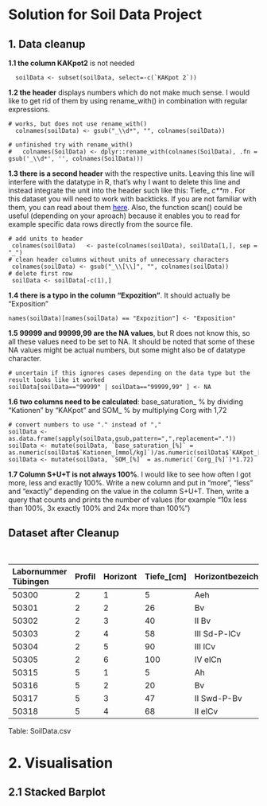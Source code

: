 # Solution for Soil Data Project

## 1. Data cleanup

**1.1 the column KAKpot2** is not needed

      soilData <- subset(soilData, select=-c(`KAKpot 2`))

**1.2 the header** displays numbers which do not make much sense. I
would like to get rid of them by using rename\_with() in combination
with regular expressions.

    # works, but does not use rename_with()
      colnames(soilData) <- gsub("_\\d*", "", colnames(soilData))

    # unfinished try with rename_with()
    #   colnames(SoilData) <- dplyr::rename_with(colnames(SoilData), .fn = gsub('_\\d*', '', colnames(SoilData)))

**1.3 there is a second header** with the respective units. Leaving this
line will interfere with the datatype in R, that’s why I want to delete
this line and instead integrate the unit into the header such like this:
Tiefe\_
*c**m*
. For this dataset you will need to work with backticks. If you are not
familiar with them, you can read about them
[<span style="color:blue">here</span>](https://jhudatascience.org/intro_to_r/resources/quotes_vs_backticks.html).
Also, the function scan() could be useful (depending on your aproach)
because it enables you to read for example specific data rows directly
from the source file.

    # add units to header 
     colnames(soilData)   <- paste(colnames(soilData), soilData[1,], sep = "_")
    # clean header columns without units of unnecessary characters
     colnames(soilData) <- gsub("_\\[\\]", "", colnames(soilData))
    # delete first row
     soilData <- soilData[-c(1),]

**1.4 there is a typo in the column “Expozition”**. It should actually
be “Exposition”

    names(soilData)[names(soilData) == "Expozition"] <- "Exposition"

**1.5 99999 and 99999,99 are the NA values**, but R does not know this,
so all these values need to be set to NA. It should be noted that some
of these NA values might be actual numbers, but some might also be of
datatype character.

    # uncertain if this ignores cases depending on the data type but the result looks like it worked
    soilData[soilData=="99999" | soilData=="99999,99" ] <- NA

**1.6 two columns need to be calculated**: base\_saturation\_
%
by dividing “Kationen” by “KAKpot” and SOM\_
%
by multiplying Corg with 1,72

    # convert numbers to use "." instead of ","
    soilData <- as.data.frame(sapply(soilData,gsub,pattern=",",replacement="."))
    soilData <- mutate(soilData, `base_saturation_[%]` = as.numeric(soilData$`Kationen_[mmol/kg]`)/as.numeric(soilData$`KAKpot_[mmol/kg]`))
    soilData <- mutate(soilData, `SOM_[%]` = as.numeric(`Corg_[%]`)*1.72)

**1.7 Column S+U+T is not always 100%**. I would like to see how often I
got more, less and exactly 100%. Write a new column and put in “more”,
“less” and “exactly” depending on the value in the column S+U+T. Then,
write a query that counts and prints the number of values (for example
“10x less than 100%, 3x exactly 100% and 24x more than 100%”)

## Dataset after Cleanup

<table>
<caption>Table: SoilData.csv</caption>
<colgroup>
<col style="width: 6%" />
<col style="width: 2%" />
<col style="width: 2%" />
<col style="width: 3%" />
<col style="width: 5%" />
<col style="width: 2%" />
<col style="width: 2%" />
<col style="width: 4%" />
<col style="width: 3%" />
<col style="width: 2%" />
<col style="width: 2%" />
<col style="width: 3%" />
<col style="width: 3%" />
<col style="width: 3%" />
<col style="width: 3%" />
<col style="width: 5%" />
<col style="width: 5%" />
<col style="width: 2%" />
<col style="width: 2%" />
<col style="width: 2%" />
<col style="width: 1%" />
<col style="width: 2%" />
<col style="width: 2%" />
<col style="width: 2%" />
<col style="width: 1%" />
<col style="width: 2%" />
<col style="width: 2%" />
<col style="width: 1%" />
<col style="width: 2%" />
<col style="width: 2%" />
<col style="width: 5%" />
<col style="width: 2%" />
</colgroup>
<thead>
<tr class="header">
<th style="text-align: left;">Labornummer Tübingen</th>
<th style="text-align: left;">Profil</th>
<th style="text-align: left;">Horizont</th>
<th style="text-align: left;">Tiefe_[cm]</th>
<th style="text-align: left;">Horizontbezeichnung</th>
<th style="text-align: left;">East</th>
<th style="text-align: left;">North</th>
<th style="text-align: left;">Neigung_[ % ]</th>
<th style="text-align: left;">Exposition</th>
<th style="text-align: left;">Corg_[%]</th>
<th style="text-align: left;">CaCO3_[%]</th>
<th style="text-align: left;">Ca_[mmol/kg]</th>
<th style="text-align: left;">Mg_[mmol/kg]</th>
<th style="text-align: left;">K_[mmol/kg]</th>
<th style="text-align: left;">Na_[mmol/kg]</th>
<th style="text-align: left;">Kationen_[mmol/kg]</th>
<th style="text-align: left;">KAKpot_[mmol/kg]</th>
<th style="text-align: left;">gS_[%]</th>
<th style="text-align: left;">mS_[%]</th>
<th style="text-align: left;">fS_[%]</th>
<th style="text-align: left;">S_[%]</th>
<th style="text-align: left;">gU_[%]</th>
<th style="text-align: left;">mU_[%]</th>
<th style="text-align: left;">fU_[%]</th>
<th style="text-align: left;">U_[%]</th>
<th style="text-align: left;">gT_[%]</th>
<th style="text-align: left;">mT+fT_[%]</th>
<th style="text-align: left;">T_[%]</th>
<th style="text-align: left;">S+U+T_[%]</th>
<th style="text-align: left;">Bodenart</th>
<th style="text-align: right;">base_saturation_[%]</th>
<th style="text-align: right;">SOM_[%]</th>
</tr>
</thead>
<tbody>
<tr class="odd">
<td style="text-align: left;">50300</td>
<td style="text-align: left;">2</td>
<td style="text-align: left;">1</td>
<td style="text-align: left;">5</td>
<td style="text-align: left;">Aeh</td>
<td style="text-align: left;">498818</td>
<td style="text-align: left;">5380428</td>
<td style="text-align: left;">0</td>
<td style="text-align: left;">NA</td>
<td style="text-align: left;">3.99</td>
<td style="text-align: left;">0</td>
<td style="text-align: left;">20.56</td>
<td style="text-align: left;">3.79</td>
<td style="text-align: left;">1.12</td>
<td style="text-align: left;">0.50</td>
<td style="text-align: left;">25.46</td>
<td style="text-align: left;">110.85</td>
<td style="text-align: left;">40.86</td>
<td style="text-align: left;">27.71</td>
<td style="text-align: left;">10.97</td>
<td style="text-align: left;">79.50</td>
<td style="text-align: left;">3.40</td>
<td style="text-align: left;">5.60</td>
<td style="text-align: left;">4.00</td>
<td style="text-align: left;">13.00</td>
<td style="text-align: left;">3.60</td>
<td style="text-align: left;">3.70</td>
<td style="text-align: left;">7.30</td>
<td style="text-align: left;">99.80</td>
<td style="text-align: left;">Sl2</td>
<td style="text-align: right;">0.2296797</td>
<td style="text-align: right;">6.8628</td>
</tr>
<tr class="even">
<td style="text-align: left;">50301</td>
<td style="text-align: left;">2</td>
<td style="text-align: left;">2</td>
<td style="text-align: left;">26</td>
<td style="text-align: left;">Bv</td>
<td style="text-align: left;">498818</td>
<td style="text-align: left;">5380428</td>
<td style="text-align: left;">0</td>
<td style="text-align: left;">NA</td>
<td style="text-align: left;">0.13</td>
<td style="text-align: left;">0</td>
<td style="text-align: left;">0.05</td>
<td style="text-align: left;">0.41</td>
<td style="text-align: left;">0.25</td>
<td style="text-align: left;">0.50</td>
<td style="text-align: left;">0.50</td>
<td style="text-align: left;">33.14</td>
<td style="text-align: left;">57.34</td>
<td style="text-align: left;">19.04</td>
<td style="text-align: left;">6.72</td>
<td style="text-align: left;">83.10</td>
<td style="text-align: left;">2.50</td>
<td style="text-align: left;">3.50</td>
<td style="text-align: left;">3.30</td>
<td style="text-align: left;">9.30</td>
<td style="text-align: left;">3.40</td>
<td style="text-align: left;">4.10</td>
<td style="text-align: left;">7.50</td>
<td style="text-align: left;">99.90</td>
<td style="text-align: left;">St2</td>
<td style="text-align: right;">0.0150875</td>
<td style="text-align: right;">0.2236</td>
</tr>
<tr class="odd">
<td style="text-align: left;">50302</td>
<td style="text-align: left;">2</td>
<td style="text-align: left;">3</td>
<td style="text-align: left;">40</td>
<td style="text-align: left;">II Bv</td>
<td style="text-align: left;">498818</td>
<td style="text-align: left;">5380428</td>
<td style="text-align: left;">0</td>
<td style="text-align: left;">NA</td>
<td style="text-align: left;">0.70</td>
<td style="text-align: left;">0</td>
<td style="text-align: left;">0.05</td>
<td style="text-align: left;">0.10</td>
<td style="text-align: left;">0.25</td>
<td style="text-align: left;">0.50</td>
<td style="text-align: left;">0.50</td>
<td style="text-align: left;">49.16</td>
<td style="text-align: left;">33.65</td>
<td style="text-align: left;">30.71</td>
<td style="text-align: left;">10.37</td>
<td style="text-align: left;">74.72</td>
<td style="text-align: left;">3.70</td>
<td style="text-align: left;">6.10</td>
<td style="text-align: left;">5.30</td>
<td style="text-align: left;">15.10</td>
<td style="text-align: left;">4.30</td>
<td style="text-align: left;">5.70</td>
<td style="text-align: left;">10.00</td>
<td style="text-align: left;">99.82</td>
<td style="text-align: left;">Sl3</td>
<td style="text-align: right;">0.0101709</td>
<td style="text-align: right;">1.2040</td>
</tr>
<tr class="even">
<td style="text-align: left;">50303</td>
<td style="text-align: left;">2</td>
<td style="text-align: left;">4</td>
<td style="text-align: left;">58</td>
<td style="text-align: left;">III Sd-P-lCv</td>
<td style="text-align: left;">498818</td>
<td style="text-align: left;">5380428</td>
<td style="text-align: left;">0</td>
<td style="text-align: left;">NA</td>
<td style="text-align: left;">0.14</td>
<td style="text-align: left;">0</td>
<td style="text-align: left;">58.55</td>
<td style="text-align: left;">40.37</td>
<td style="text-align: left;">2.14</td>
<td style="text-align: left;">0.50</td>
<td style="text-align: left;">101.07</td>
<td style="text-align: left;">143.74</td>
<td style="text-align: left;">21.17</td>
<td style="text-align: left;">23.79</td>
<td style="text-align: left;">9.44</td>
<td style="text-align: left;">54.40</td>
<td style="text-align: left;">1.50</td>
<td style="text-align: left;">2.20</td>
<td style="text-align: left;">2.50</td>
<td style="text-align: left;">6.20</td>
<td style="text-align: left;">4.20</td>
<td style="text-align: left;">35.10</td>
<td style="text-align: left;">39.30</td>
<td style="text-align: left;">99.90</td>
<td style="text-align: left;">Ts3</td>
<td style="text-align: right;">0.7031446</td>
<td style="text-align: right;">0.2408</td>
</tr>
<tr class="odd">
<td style="text-align: left;">50304</td>
<td style="text-align: left;">2</td>
<td style="text-align: left;">5</td>
<td style="text-align: left;">90</td>
<td style="text-align: left;">III lCv</td>
<td style="text-align: left;">498818</td>
<td style="text-align: left;">5380428</td>
<td style="text-align: left;">0</td>
<td style="text-align: left;">NA</td>
<td style="text-align: left;">0.12</td>
<td style="text-align: left;">0</td>
<td style="text-align: left;">122.43</td>
<td style="text-align: left;">75</td>
<td style="text-align: left;">0.25</td>
<td style="text-align: left;">0.50</td>
<td style="text-align: left;">197.43</td>
<td style="text-align: left;">212.45</td>
<td style="text-align: left;">8</td>
<td style="text-align: left;">7.28</td>
<td style="text-align: left;">10.78</td>
<td style="text-align: left;">26.06</td>
<td style="text-align: left;">3.90</td>
<td style="text-align: left;">9.30</td>
<td style="text-align: left;">14.70</td>
<td style="text-align: left;">27.90</td>
<td style="text-align: left;">14.20</td>
<td style="text-align: left;">31.80</td>
<td style="text-align: left;">46.00</td>
<td style="text-align: left;">99.96</td>
<td style="text-align: left;">Tl</td>
<td style="text-align: right;">0.9293010</td>
<td style="text-align: right;">0.2064</td>
</tr>
<tr class="even">
<td style="text-align: left;">50305</td>
<td style="text-align: left;">2</td>
<td style="text-align: left;">6</td>
<td style="text-align: left;">100</td>
<td style="text-align: left;">IV elCn</td>
<td style="text-align: left;">498818</td>
<td style="text-align: left;">5380428</td>
<td style="text-align: left;">0</td>
<td style="text-align: left;">NA</td>
<td style="text-align: left;">0.04</td>
<td style="text-align: left;">0.81</td>
<td style="text-align: left;">143.19</td>
<td style="text-align: left;">77.98</td>
<td style="text-align: left;">0.25</td>
<td style="text-align: left;">0.50</td>
<td style="text-align: left;">221.17</td>
<td style="text-align: left;">221.25</td>
<td style="text-align: left;">5.90</td>
<td style="text-align: left;">3.40</td>
<td style="text-align: left;">5.70</td>
<td style="text-align: left;">15.00</td>
<td style="text-align: left;">3.50</td>
<td style="text-align: left;">13.60</td>
<td style="text-align: left;">19.60</td>
<td style="text-align: left;">36.70</td>
<td style="text-align: left;">17.20</td>
<td style="text-align: left;">30.40</td>
<td style="text-align: left;">47.60</td>
<td style="text-align: left;">99.30</td>
<td style="text-align: left;">Tu2</td>
<td style="text-align: right;">0.9996384</td>
<td style="text-align: right;">0.0688</td>
</tr>
<tr class="odd">
<td style="text-align: left;">50315</td>
<td style="text-align: left;">5</td>
<td style="text-align: left;">1</td>
<td style="text-align: left;">5</td>
<td style="text-align: left;">Ah</td>
<td style="text-align: left;">498795</td>
<td style="text-align: left;">5380779</td>
<td style="text-align: left;">1</td>
<td style="text-align: left;">E</td>
<td style="text-align: left;">4.69</td>
<td style="text-align: left;">0</td>
<td style="text-align: left;">9.59</td>
<td style="text-align: left;">2.49</td>
<td style="text-align: left;">0.64</td>
<td style="text-align: left;">0.50</td>
<td style="text-align: left;">12.71</td>
<td style="text-align: left;">152.26</td>
<td style="text-align: left;">16.61</td>
<td style="text-align: left;">32.35</td>
<td style="text-align: left;">13.49</td>
<td style="text-align: left;">62.50</td>
<td style="text-align: left;">5.10</td>
<td style="text-align: left;">6.10</td>
<td style="text-align: left;">6.70</td>
<td style="text-align: left;">17.90</td>
<td style="text-align: left;">6.60</td>
<td style="text-align: left;">13.20</td>
<td style="text-align: left;">19.80</td>
<td style="text-align: left;">100.20</td>
<td style="text-align: left;">Ls4</td>
<td style="text-align: right;">0.0834756</td>
<td style="text-align: right;">8.0668</td>
</tr>
<tr class="even">
<td style="text-align: left;">50316</td>
<td style="text-align: left;">5</td>
<td style="text-align: left;">2</td>
<td style="text-align: left;">20</td>
<td style="text-align: left;">Bv</td>
<td style="text-align: left;">498795</td>
<td style="text-align: left;">5380779</td>
<td style="text-align: left;">1</td>
<td style="text-align: left;">E</td>
<td style="text-align: left;">0.91</td>
<td style="text-align: left;">0</td>
<td style="text-align: left;">7.09</td>
<td style="text-align: left;">2.55</td>
<td style="text-align: left;">0.25</td>
<td style="text-align: left;">0.50</td>
<td style="text-align: left;">9.64</td>
<td style="text-align: left;">86.33</td>
<td style="text-align: left;">18.78</td>
<td style="text-align: left;">26.12</td>
<td style="text-align: left;">12.39</td>
<td style="text-align: left;">57.30</td>
<td style="text-align: left;">4.50</td>
<td style="text-align: left;">6.20</td>
<td style="text-align: left;">8</td>
<td style="text-align: left;">18.70</td>
<td style="text-align: left;">7.80</td>
<td style="text-align: left;">16.40</td>
<td style="text-align: left;">24.20</td>
<td style="text-align: left;">100.20</td>
<td style="text-align: left;">Ls4</td>
<td style="text-align: right;">0.1116645</td>
<td style="text-align: right;">1.5652</td>
</tr>
<tr class="odd">
<td style="text-align: left;">50317</td>
<td style="text-align: left;">5</td>
<td style="text-align: left;">3</td>
<td style="text-align: left;">47</td>
<td style="text-align: left;">II Swd-P-Bv</td>
<td style="text-align: left;">498795</td>
<td style="text-align: left;">5380779</td>
<td style="text-align: left;">1</td>
<td style="text-align: left;">E</td>
<td style="text-align: left;">0.44</td>
<td style="text-align: left;">0</td>
<td style="text-align: left;">128.22</td>
<td style="text-align: left;">27.04</td>
<td style="text-align: left;">0.25</td>
<td style="text-align: left;">0.50</td>
<td style="text-align: left;">155.26</td>
<td style="text-align: left;">207.79</td>
<td style="text-align: left;">2.41</td>
<td style="text-align: left;">26.98</td>
<td style="text-align: left;">4.74</td>
<td style="text-align: left;">34.13</td>
<td style="text-align: left;">1.70</td>
<td style="text-align: left;">2.50</td>
<td style="text-align: left;">4.30</td>
<td style="text-align: left;">8.50</td>
<td style="text-align: left;">8.10</td>
<td style="text-align: left;">49.10</td>
<td style="text-align: left;">57.20</td>
<td style="text-align: left;">99.83</td>
<td style="text-align: left;">Ts2</td>
<td style="text-align: right;">0.7471967</td>
<td style="text-align: right;">0.7568</td>
</tr>
<tr class="even">
<td style="text-align: left;">50318</td>
<td style="text-align: left;">5</td>
<td style="text-align: left;">4</td>
<td style="text-align: left;">68</td>
<td style="text-align: left;">II elCv</td>
<td style="text-align: left;">498795</td>
<td style="text-align: left;">5380779</td>
<td style="text-align: left;">1</td>
<td style="text-align: left;">E</td>
<td style="text-align: left;">0.19</td>
<td style="text-align: left;">15.49</td>
<td style="text-align: left;">110.27</td>
<td style="text-align: left;">17.20</td>
<td style="text-align: left;">0.25</td>
<td style="text-align: left;">0.50</td>
<td style="text-align: left;">128.21</td>
<td style="text-align: left;">127.47</td>
<td style="text-align: left;">7.72</td>
<td style="text-align: left;">25.86</td>
<td style="text-align: left;">10.98</td>
<td style="text-align: left;">44.56</td>
<td style="text-align: left;">4.80</td>
<td style="text-align: left;">7.00</td>
<td style="text-align: left;">8.00</td>
<td style="text-align: left;">19.80</td>
<td style="text-align: left;">8.70</td>
<td style="text-align: left;">26.80</td>
<td style="text-align: left;">35.50</td>
<td style="text-align: left;">99.86</td>
<td style="text-align: left;">Lts</td>
<td style="text-align: right;">1.0058053</td>
<td style="text-align: right;">0.3268</td>
</tr>
</tbody>
</table>

Table: SoilData.csv

# 2. Visualisation

## 2.1 Stacked Barplot
